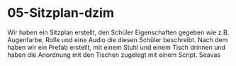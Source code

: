 # 05-Sitzplan-dzim
Wir haben ein Sitzplan erstellt, den Schüler Eigenschaften gegeben wie z.B. Augenfarbe, Rolle und eine Audio die diesen Schüler beschreibt. Nach dem haben wir ein Prefab erstellt, mit einem Stuhl und einem Tisch drinnen und haben die Anordnung mit den Tischen zugelegt mit einem Script.
Seavas
